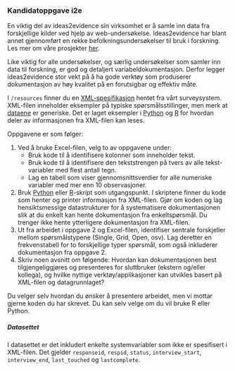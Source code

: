 
### Kandidatoppgave i2e

En viktig del av ideas2evidence sin virksomhet er å samle inn data fra forskjellige kilder ved hjelp av web-undersøkelse. Ideas2evidence har blant annet gjennomført en rekke befolkningsundersøkelser til bruk i forskning. Les mer om våre prosjekter <a href="https://ideas2evidence.com/nb/kvantitativ-datainnsamling-tjeneste/" target="_blank">her</a>.

Like viktig for alle undersøkelser, og særlig undersøkelser som samler inn data til forskning, er god og detaljert variabeldokumentasjon. Derfor legger ideas2evidence stor vekt på å ha gode verktøy som produserer dokumentasjon av høy kvalitet på en forutsigbar og effektiv måte.

I `/resources` finner du en [XML-spesifikasjon](resources/p828932869599.xml) hentet fra vårt surveysystem. XML-filen inneholder eksempler på typiske spørsmålsstillinger, men merk at [dataene](resources/p828932869599.xlsx) er generiske. Det er laget eksempler i [Python](parse_xml.py) og [R](parse_xml.R) for hvordan deler av informasjonen fra XML-filen kan leses. 

Oppgavene er som følger: 

1. Ved å bruke Excel-filen, velg to av oppgavene under: 
    - Bruk kode til å identifisere kolonner som inneholder tekst.
    - Bruk kode til å identifisere den tekststrengen på tvers av alle tekst-variabler med flest antall tegn.
    - Lag en tabell som viser gjennomsnittsverdier for alle numeriske variabler med mer enn 10 observasjoner.  
2. Bruk [Python](parse_xml.py) eller [R](parse_xml.R)-skript som utgangspunkt. I skriptene finner du kode som henter og printer informasjon fra XML-filen. Gjør om koden og lag hensiktsmessige datastrukturer for å systematisere dokumentasjonen slik at du enkelt kan hente dokumentasjon fra enkeltspørsmål. Du trenger ikke hente ytterligere dokumentasjon fra XML-filen.
3. Ut fra arbeidet i oppgave 2 og Excel-filen, identifiser sentrale forskjeller mellom spørsmålstypene (Single, Grid, Open, osv). Lag deretter en frekvenstabell for to forskjellige typer spørsmål, som også inkluderer dokumentasjon fra oppgave 2.
4. Skriv noen avsnitt om følgende: Hvordan kan dokumentasjonen best tilgjengeliggjøres og presenteres for sluttbruker (ekstern og/eller kollega), og hvilke nyttige verktøy/applikasjoner kan utvikles basert på XML-filen og datagrunnlaget?  

Du velger selv hvordan du ønsker å presentere arbeidet, men vi mottar gjerne koden du har skrevet. Du kan selv velge om du vil bruke R eller Python.

##### Datasettet
I datasettet er det inkludert enkelte systemvariabler som ikke er spesifisert i XML-filen. Det gjelder `responseid`, `respid`, `status`, `interview_start`, `interview_end`, `last_touched` og `lastcomplete`.


